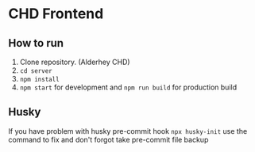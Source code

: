 # CHD Frontend

## How to run

1. Clone repository. (Alderhey CHD)
2. `cd server`
3. `npm install`
4. `npm start` for development and `npm run build` for production build

## Husky

If you have problem with husky pre-commit hook `npx husky-init` use the command to fix and don't forgot take pre-commit file backup
